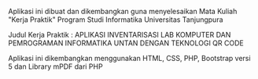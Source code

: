 Aplikasi ini dibuat dan dikembangkan guna menyelesaikan Mata Kuliah "Kerja Praktik" Program Studi Informatika Universitas Tanjungpura

Judul Kerja Praktik : APLIKASI INVENTARISASI LAB KOMPUTER DAN PEMROGRAMAN INFORMATIKA UNTAN DENGAN TEKNOLOGI QR CODE

Aplikasi ini dikembangkan menggunakan HTML, CSS, PHP, Bootstrap versi 5 dan Library mPDF dari PHP
